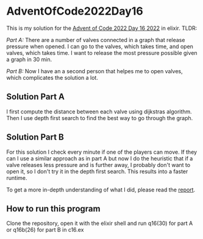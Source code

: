 # AdventOfCode2022Day16
This is my solution for the [Advent of Code 2022 Day 16 2022](https://adventofcode.com/2022/day/16) in elixir. TLDR: 

*Part A:* There are a number of valves connected in a graph that release pressure when opened. I can go to the valves, which takes time, and open valves, which takes time. I want to release the most pressure possible given a graph in 30 min.

*Part B:* Now I have an a second person that helpes me to open valves, which complicates the solution a lot.

## Solution Part A
I first compute the distance between each valve using dijkstras algorithm. Then I use depth first search to find the best way to go through the graph.
## Solution Part B
For this solution I check every minute if one of the players can move. If they can I use a similar approach as in part A but now I do the heuristic that if a valve releases less pressure and is further away, I probably don't want to open it, so I don't try it in the depth first search. This results into a faster runtime.

To get a more in-depth understanding of what I did, please read the [report](https://github.com/sonnenpelzx/AdventOfCode2022Day16/blob/main/Advent_of_Code_16_Report.pdf).
 
## How to run this program
Clone the repository, open it with the elixir shell and run q16(30) for part A or q16b(26) for part B in c16.ex
